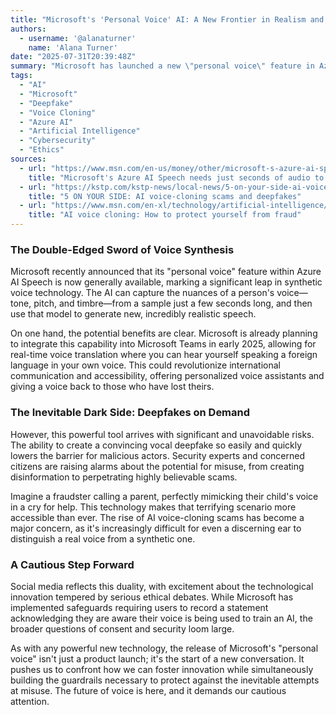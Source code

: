 ```yaml
---
title: "Microsoft's 'Personal Voice' AI: A New Frontier in Realism and Risk"
authors:
  - username: '@alanaturner'
    name: 'Alana Turner'
date: "2025-07-31T20:39:48Z"
summary: "Microsoft has launched a new \"personal voice\" feature in Azure AI Speech that can create a stunningly realistic voice clone from just a few seconds of audio. While this technology opens doors for personalized applications and accessibility, it also swings open the door to a new era of convincing deepfakes and sophisticated scams."
tags:
  - "AI"
  - "Microsoft"
  - "Deepfake"
  - "Voice Cloning"
  - "Azure AI"
  - "Artificial Intelligence"
  - "Cybersecurity"
  - "Ethics"
sources:
  - url: "https://www.msn.com/en-us/money/other/microsoft-s-azure-ai-speech-needs-just-seconds-of-audio-to-spit-out-a-convincing-deepfake/ar-AA1JFIMI"
    title: "Microsoft's Azure AI Speech needs just seconds of audio to spit out a convincing deepfake"
  - url: "https://kstp.com/kstp-news/local-news/5-on-your-side-ai-voice-cloning-scams-and-deepfakes/"
    title: "5 ON YOUR SIDE: AI voice-cloning scams and deepfakes"
  - url: "https://www.msn.com/en-xl/technology/artificial-intelligence/ai-voice-cloning-how-to-protect-yourself-from-fraud/ar-AA1zD2KN"
    title: "AI voice cloning: How to protect yourself from fraud"
---
```


### The Double-Edged Sword of Voice Synthesis

Microsoft recently announced that its "personal voice" feature within Azure AI Speech is now generally available, marking a significant leap in synthetic voice technology. The AI can capture the nuances of a person's voice—tone, pitch, and timbre—from a sample just a few seconds long, and then use that model to generate new, incredibly realistic speech. 

On one hand, the potential benefits are clear. Microsoft is already planning to integrate this capability into Microsoft Teams in early 2025, allowing for real-time voice translation where you can hear yourself speaking a foreign language in your own voice. This could revolutionize international communication and accessibility, offering personalized voice assistants and giving a voice back to those who have lost theirs.

### The Inevitable Dark Side: Deepfakes on Demand

However, this powerful tool arrives with significant and unavoidable risks. The ability to create a convincing vocal deepfake so easily and quickly lowers the barrier for malicious actors. Security experts and concerned citizens are raising alarms about the potential for misuse, from creating disinformation to perpetrating highly believable scams. 

Imagine a fraudster calling a parent, perfectly mimicking their child's voice in a cry for help. This technology makes that terrifying scenario more accessible than ever. The rise of AI voice-cloning scams has become a major concern, as it's increasingly difficult for even a discerning ear to distinguish a real voice from a synthetic one.

### A Cautious Step Forward

Social media reflects this duality, with excitement about the technological innovation tempered by serious ethical debates. While Microsoft has implemented safeguards requiring users to record a statement acknowledging they are aware their voice is being used to train an AI, the broader questions of consent and security loom large. 

As with any powerful new technology, the release of Microsoft's "personal voice" isn't just a product launch; it's the start of a new conversation. It pushes us to confront how we can foster innovation while simultaneously building the guardrails necessary to protect against the inevitable attempts at misuse. The future of voice is here, and it demands our cautious attention.
